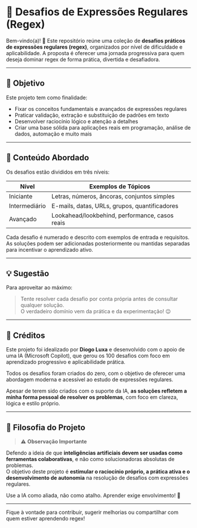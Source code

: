 # 🧩 Desafios de Expressões Regulares (Regex)

Bem-vindo(a)! 👋 Este repositório reúne uma coleção de **desafios práticos de expressões regulares (regex)**, organizados por nível de dificuldade e aplicabilidade. A proposta é oferecer uma jornada progressiva para quem deseja dominar regex de forma prática, divertida e desafiadora.

---

## 📌 Objetivo

Este projeto tem como finalidade:

- Fixar os conceitos fundamentais e avançados de expressões regulares
- Praticar validação, extração e substituição de padrões em texto
- Desenvolver raciocínio lógico e atenção a detalhes
- Criar uma base sólida para aplicações reais em programação, análise de dados, automação e muito mais

---

## 🧪 Conteúdo Abordado

Os desafios estão divididos em três níveis:

| Nível         | Exemplos de Tópicos                          |
|---------------|----------------------------------------------|
| Iniciante     | Letras, números, âncoras, conjuntos simples  |
| Intermediário | E-mails, datas, URLs, grupos, quantificadores |
| Avançado      | Lookahead/lookbehind, performance, casos reais |

Cada desafio é numerado e descrito com exemplos de entrada e requisitos. As soluções podem ser adicionadas posteriormente ou mantidas separadas para incentivar o aprendizado ativo.

---

## 💡 Sugestão

Para aproveitar ao máximo:

> Tente resolver cada desafio por conta própria antes de consultar qualquer solução.  
> O verdadeiro domínio vem da prática e da experimentação! 😉

---

## 🤖 Créditos

Este projeto foi idealizado por **Diogo Luxa** e desenvolvido com o apoio de uma IA (Microsoft Copilot), que gerou os 100 desafios com foco em aprendizado progressivo e aplicabilidade prática.

Todos os desafios foram criados do zero, com o objetivo de oferecer uma abordagem moderna e acessível ao estudo de expressões regulares.

Apesar de terem sido criados com o suporte da IA, **as soluções refletem a minha forma pessoal de resolver os problemas**, com foco em clareza, lógica e estilo próprio.

---

## 📣 Filosofia do Projeto

> ⚠️ **Observação Importante**

Defendo a ideia de que **inteligências artificiais devem ser usadas como ferramentas colaborativas**, e não como solucionadoras absolutas de problemas.  
O objetivo deste projeto é **estimular o raciocínio próprio, a prática ativa e o desenvolvimento de autonomia** na resolução de desafios com expressões regulares.

Use a IA como aliada, não como atalho. Aprender exige envolvimento! 💪

---

Fique à vontade para contribuir, sugerir melhorias ou compartilhar com quem estiver aprendendo regex!